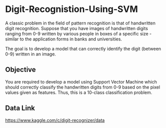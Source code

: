 # Digit-Recognistion-Using-SVM

A classic problem in the field of pattern recognition is that of handwritten digit recognition. Suppose that you have images of handwritten digits ranging from 0-9 written by various people in boxes of a specific size - similar to the application forms in banks and universities.

The goal is to develop a model that can correctly identify the digit (between 0-9) written in an image. 

## Objective
You are required to develop a model using Support Vector Machine which should correctly classify the handwritten digits from 0-9 based on the pixel values given as features. Thus, this is a 10-class classification problem. 

## Data Link
https://www.kaggle.com/c/digit-recognizer/data
 
